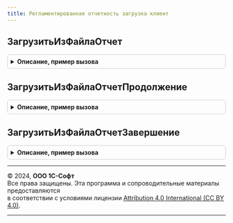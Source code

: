 ```yaml
---
title: Регламентированная отчетность загрузка клиент
---
```



## ЗагрузитьИзФайлаОтчет
<details style="margin: 1em 0; padding: 0.5em; border: 1px solid #ccc; border-radius: 6px;">

<summary style="font-weight: bold; cursor: pointer;">Описание, пример вызова</summary>

```bsl

// Заполняет данными из файлов электронного представления документ
// регламентированного отчета и открывает его в переданной форме отчета.
//
// Параметры:
//  Форма  - Форма клиентского приложения - Форма регламентированного отчета.
//
Процедура ЗагрузитьИзФайлаОтчет(Форма) Экспорт
```

Пример вызова
```bsl
РегламентированнаяОтчетностьЗагрузкаКлиент.ЗагрузитьИзФайлаОтчет(Форма) 
```
</details>

## ЗагрузитьИзФайлаОтчетПродолжение
<details style="margin: 1em 0; padding: 0.5em; border: 1px solid #ccc; border-radius: 6px;">

<summary style="font-weight: bold; cursor: pointer;">Описание, пример вызова</summary>

```bsl

// Смотрите описание процедуры "ЗагрузитьИзФайлаОтчет(Форма)".
//
Процедура ЗагрузитьИзФайлаОтчетПродолжение(Результат, ДополнительныеПараметры) Экспорт
```

Пример вызова
```bsl
РегламентированнаяОтчетностьЗагрузкаКлиент.ЗагрузитьИзФайлаОтчетПродолжение(Результат, ДополнительныеПараметры) 
```
</details>

## ЗагрузитьИзФайлаОтчетЗавершение
<details style="margin: 1em 0; padding: 0.5em; border: 1px solid #ccc; border-radius: 6px;">

<summary style="font-weight: bold; cursor: pointer;">Описание, пример вызова</summary>

```bsl

// Смотрите описание процедуры "ЗагрузитьИзФайлаОтчет(Форма)".
//
Процедура ЗагрузитьИзФайлаОтчетЗавершение(РезультатЗагрузки, ДополнительныеПараметры) Экспорт
```

Пример вызова
```bsl
РегламентированнаяОтчетностьЗагрузкаКлиент.ЗагрузитьИзФайлаОтчетЗавершение(РезультатЗагрузки, ДополнительныеПараметры) 
```
</details>

---

© 2024, **ООО 1С-Софт**  
Все права защищены. Эта программа и сопроводительные материалы предоставляются  
в соответствии с условиями лицензии [Attribution 4.0 International (CC BY 4.0)](https://creativecommons.org/licenses/by/4.0/legalcode).

---
